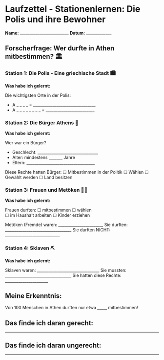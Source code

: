 # Laufzettel - Stationenlernen: Die Polis und ihre Bewohner

**Name:** _________________________ **Datum:** _____________

## Forscherfrage: Wer durfte in Athen mitbestimmen? 🏛️

### Station 1: Die Polis - Eine griechische Stadt 🏙️
**Was habe ich gelernt:**

Die wichtigsten Orte in der Polis:
- A _ _ _ _ = ________________________________
- A _ _ _ _ _ _ _ _ = _________________________

### Station 2: Die Bürger Athens 👨
**Was habe ich gelernt:**

Wer war ein Bürger?
- Geschlecht: _______________________________
- Alter: mindestens _______ Jahre
- Eltern: ___________________________________

Diese Rechte hatten Bürger:
☐ Mitbestimmen in der Politik
☐ Wählen
☐ Gewählt werden
☐ Land besitzen

### Station 3: Frauen und Metöken 👩🏪
**Was habe ich gelernt:**

Frauen durften:
☐ mitbestimmen
☐ wählen  
☐ im Haushalt arbeiten
☐ Kinder erziehen

Metöken (Fremde) waren: _______________________
Sie durften: __________________________________
Sie durften NICHT: ____________________________

### Station 4: Sklaven ⛏️
**Was habe ich gelernt:**

Sklaven waren: ________________________________
Sie mussten: __________________________________
Sie hatten diese Rechte: ______________________

## Meine Erkenntnis:
Von 100 Menschen in Athen durften nur etwa _____ mitbestimmen!

## Das finde ich daran gerecht: 
_____________________________________________

## Das finde ich daran ungerecht:
_____________________________________________